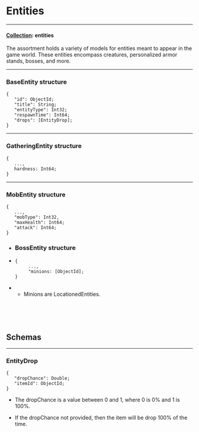 # Entities

---

#### <u>Collection</u>: entities

The assortment holds a variety of models for entities meant to appear in the game world. These entities encompass
creatures, personalized armor stands, bosses, and more.

---

### BaseEntity structure

```
{
   "id": ObjectId;
   "title": String;
   "entityType": Int32;
   "respawnTime": Int64;
   "drops": [EntityDrop];
}
```

---

### GatheringEntity structure

```
{
   ...,
   hardness: Int64;
}
```

---

### MobEntity structure

```
{
   ...,
   "mobType": Int32,
   "maxHealth": Int64;
   "attack": Int64;
}
```

- ### BossEntity structure

* ```
  {
       ...,
       "minions: [ObjectId];
  }
  ```

-
   - Minions are LocationedEntities.

<br />
<br />
<br />

## Schemas

---

### EntityDrop

```
{
   "dropChance": Double;
   "itemId": ObjectId;
}
```

- The dropChance is a value between 0 and 1, where 0 is 0% and 1 is 100%.

- If the dropChance not provided, then the item will be drop 100% of the time.